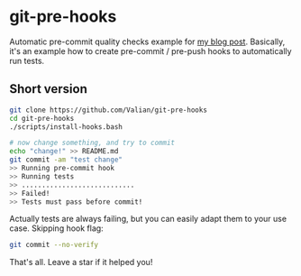 # git-pre-hooks
Automatic pre-commit quality checks example for [my blog post](https://rock-it.pl/automatic-code-quality-checks-with-git-hooks).
Basically, it's an example how to create pre-commit / pre-push hooks to automatically run tests.

## Short version

``` bash
git clone https://github.com/Valian/git-pre-hooks
cd git-pre-hooks
./scripts/install-hooks.bash

# now change something, and try to commit
echo "change!" >> README.md
git commit -am "test change"
>> Running pre-commit hook
>> Running tests
>> ............................
>> Failed!
>> Tests must pass before commit!
```

Actually tests are always failing, but you can easily adapt them to your use case. Skipping hook flag:

``` bash
git commit --no-verify
```

That's all. Leave a star if it helped you!
